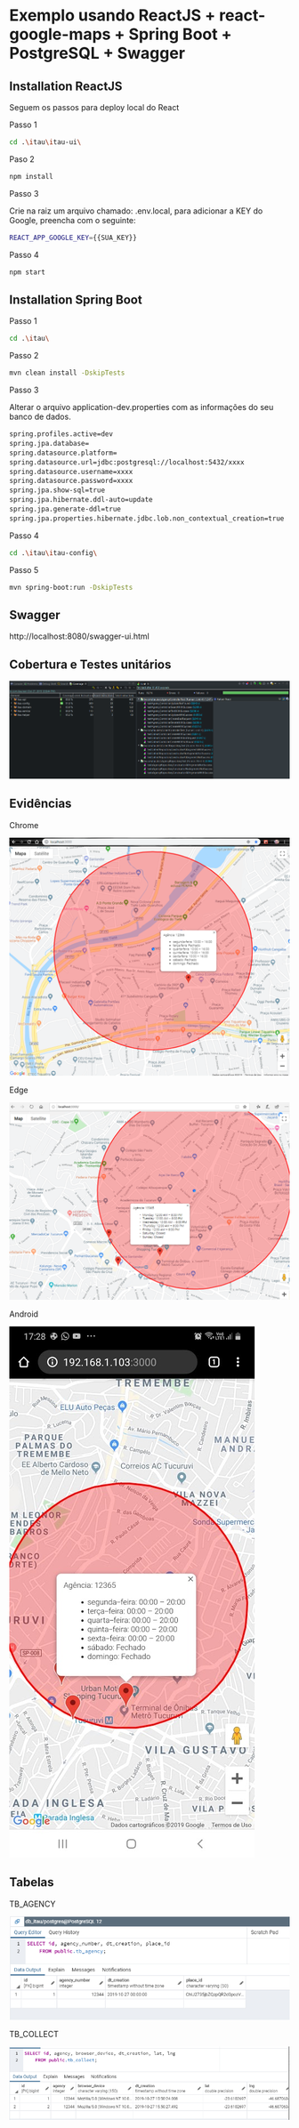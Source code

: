 # Exemplo usando ReactJS + react-google-maps + Spring Boot + PostgreSQL + Swagger



## Installation ReactJS

Seguem os passos para deploy local do React

Passo 1
```bash
cd .\itau\itau-ui\
```

Paso 2
```bash
npm install
```

Passo 3

Crie na raiz um arquivo chamado: .env.local, para adicionar a KEY do Google, preencha com o seguinte:
```bash
REACT_APP_GOOGLE_KEY={{SUA_KEY}}
```

Passo 4
```bash
npm start
```

## Installation Spring Boot

Passo 1
```bash
cd .\itau\
```

Passo 2
```bash
mvn clean install -DskipTests
```

Passo 3

Alterar o arquivo application-dev.properties com as informações do seu banco de dados.
```bash
spring.profiles.active=dev
spring.jpa.database=
spring.datasource.platform=
spring.datasource.url=jdbc:postgresql://localhost:5432/xxxx
spring.datasource.username=xxxx
spring.datasource.password=xxxx
spring.jpa.show-sql=true
spring.jpa.hibernate.ddl-auto=update
spring.jpa.generate-ddl=true
spring.jpa.properties.hibernate.jdbc.lob.non_contextual_creation=true

```

Passo 4
```bash
cd .\itau\itau-config\
```

Passo 5
```bash
mvn spring-boot:run -DskipTests
```

## Swagger

http://localhost:8080/swagger-ui.html


## Cobertura e Testes unitários

![Alt text](https://github.com/ribasbarros/itau/blob/master/itau-doc/coverage_junit.png?raw=true "Cobertura de testes e Testes unitários")

## Evidências

Chrome

![Alt text](https://github.com/ribasbarros/itau/blob/master/itau-doc/browser_chrome.png?raw=true "Browser Chrome")

Edge

![Alt text](https://github.com/ribasbarros/itau/blob/master/itau-doc/browser_edge.png?raw=true "Browser Edge")

Android

![Alt text](https://github.com/ribasbarros/itau/blob/master/itau-doc/browser_chrome_android.jpg?raw=true "Browser Chrome Android")

## Tabelas

TB_AGENCY

![Alt text](https://github.com/ribasbarros/itau/blob/master/itau-doc/tb_agency.png?raw=true "Browser Chrome")

TB_COLLECT

![Alt text](https://github.com/ribasbarros/itau/blob/master/itau-doc/tb_collect.png?raw=true "Browser Chrome")
